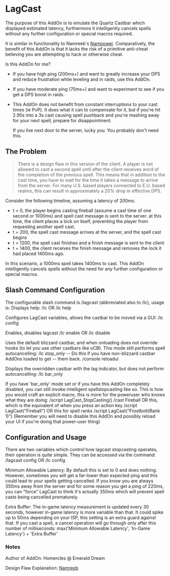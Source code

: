 # LagCast

The purpose of this AddOn is to emulate the Quartz Castbar which displayed
estimated latency, furthermore it intelligently cancels spells
without any further configuration or special macros required.

It is similar in functionality to  Namreeb's [Nampower](https://github.com/namreeb/nampower). Comparatively, the benefit of this AddOn is that it lacks the risk of a primitive anti-cheat believing you are attempting to hack or otherwise cheat.




Is this AddOn for me?

* If you have high ping (200ms+) and want to greatly increase your DPS and reduce frustration while leveling and in raids, use this AddOn.

* If you have moderate ping (70ms+) and want to experiment to see if you get a DPS boost in raids.

* This AddOn does not benefit from constant interruptions to your cast times
  (ie PvP). It does what it can to compensate for it, but if you're hit 2.95s
  into a 3s cast causing spell pushback and you're mashing away for your
  next spell, prepare for disappointment.

  If you live next door to the server, lucky you. You probably don't need this.

## The Problem


>There is a design flaw in this version of the client.  A player is not allowed to cast a
second spell until after the client receives word of the completion of the previous spell.
This means that in addition to the cast time, you have to wait for the time it takes a
message to arrive from the server.  For many U.S. based players connected to E.U. based
realms, this can result in approximately a 20% drop in effective DPS.

Consider the following timeline, assuming a latency of 200ms.

* t = 0, the player begins casting fireball (assume a cast time of one second or 1000ms) and spell cast message is sent to the server.  at this time, the client places a lock on itself, preventing the player from requesting another spell cast.
* t = 200, the spell cast message arrives at the server, and the spell cast begins
* t = 1200, the spell cast finishes and a finish message is sent to the client
* t = 1400, the client receives the finish message and removes the lock it had placed 1400ms ago.

In this scenario, a 1000ms spell takes 1400ms to cast. This AddOn intelligently cancels spells without the need for any further configuration or special macros.

## Slash Command Configuration

The configurable slash command is /lagcast (abbreviated also to /lc),
usage is:
  Displays help:
    /lc  OR  /lc help

  Configures LagCast variables, allows the castbar to be moved via a
  GUI:
    /lc config

  Enables, disables lagcast
    /lc enable  OR  /lc disable

  Uses the default blizzard castbar, and when onloading does not
  override hooks (to let you use other castbars like oCB). This
  mode still performs spell autocancelling:
    /lc stop_only
    -- Do this if you have non-blizzard castbar AddOns loaded to get
    -- them back.
    /console reloadui

  Displays the overridden castbar with the lag indicator, but does
  not perform autocancelling:
    /lc bar_only

  If you have 'bar_only' mode set or if you have this AddOn completely
  disabled, you can still invoke intelligent spellstopcasting like so.
  This is how you would craft an explicit macro, this is more for the
  poweruser who knows what they are doing:
    /script LagCast_StopCasting()
    /cast Fireball
  OR this, which is the equivalent of when you press an action key
    /script LagCast("Fireball")
  OR this for spell ranks
    /script LagCast("Frostbolt(Rank 1)")
  (Remember you will need to disable this AddOn and possibly reload your UI
   if you're doing that power-user thing)


## Configuration and Usage

There are two variables which control how lagcast stopcasting operates,
their operation is quite simple. They can be accessed via the command:
  /lagcast config   OR  /lc config

  Minimum Allowable Latency:
    By default this is set to 0 and does nothing. However, sometimes
    you will get a far-lower than expected ping and this could lead
    to your spells getting cancelled. If you know you are always 350ms
    away from the server and for some reason you get a ping of
    220ms, you can "force" LagCast to think it's actually 350ms which
    will prevent spell casts being cancelled prematurely.

  Extra Buffer:
    The in-game latency measurement is updated every 30 seconds, however
    in-game latency is more variable than that. It could spike up to
    50ms depending on your ISP, this setting is an extra guard against
    that. If you cast a spell, a cancel operation will go through only
    after this number of milliseconds:
      max('Minimum Allowable Latency', 'In-Game Latency') + 'Extra Buffer'



### Notes ###

Author of AddOn: Homercles @ Emerald Dream

Design Flaw Explanation: [Namreeb](https://github.com/namreeb/)
